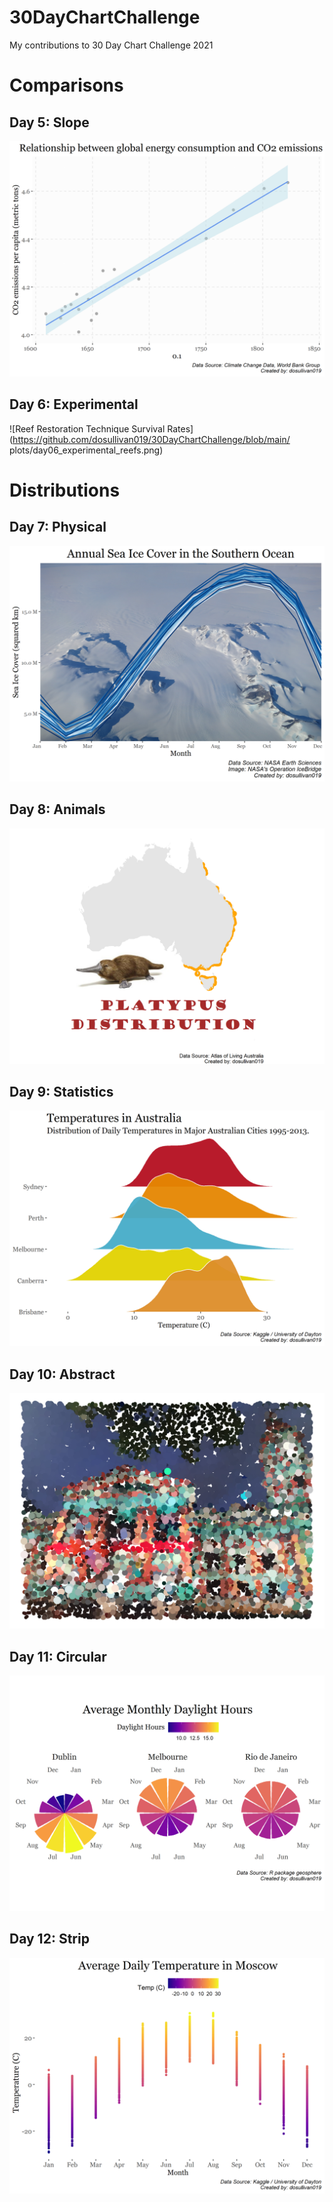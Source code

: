 # 30DayChartChallenge
My contributions to 30 Day Chart Challenge 2021

# Comparisons
## Day 5: Slope
![Scatter Plot of Energy Consumption and CO2 Emissions](https://github.com/dosullivan019/30DayChartChallenge/blob/main/plots/day05_slope.png)

## Day 6: Experimental
![Reef Restoration Technique Survival Rates](https://github.com/dosullivan019/30DayChartChallenge/blob/main/
plots/day06_experimental_reefs.png)

# Distributions
## Day 7: Physical
![Monthly Sea Ice Cover in the Southern Ocean](https://github.com/dosullivan019/30DayChartChallenge/blob/main/plots/day07_sea_ice_cover.png)

## Day 8: Animals
![Platypus Distribution Map in Australia](https://github.com/dosullivan019/30DayChartChallenge/blob/main/plots/day08_animal_platypus.png)

## Day 9: Statistics
![Distribution of temperatures in Australia's major cities](https://github.com/dosullivan019/30DayChartChallenge/blob/main/plots/day09_temperature_statistics.png)

## Day 10: Abstract
![Abtract image of Melbourne Town Hall](https://github.com/dosullivan019/30DayChartChallenge/blob/main/plots/day10_abstract.png)

## Day 11: Circular
![Rose Diagram of Daylight Hours across the globe](https://github.com/dosullivan019/30DayChartChallenge/blob/main/plots/day11_circular.png)

## Day 12: Strip
![Strip Chart of Moscow Temperature](https://github.com/dosullivan019/30DayChartChallenge/blob/main/plots/day12_strip_temperature_chart.png)
